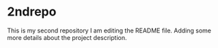 # 2ndrepo
This is my second repository
I am editing the README file. Adding some more details about the project description.
